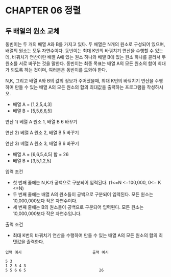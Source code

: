 # CHAPTER 06 정렬
## 두 배열의 원소 교체

동빈이는 두 개의 배열 A와 B를 가지고 있다. 두 배열은 N개의 원소로 구성되어 있으며, 배열의 원소는 모두 자연수이다. 동빈이는 최대 K번의 바꿔치기 연산을 수행할 수 있는데,
바꿔치기 연산이란 배열 A에 있는 원소 하나와 배열 B에 있는 원소 하나를 골라서 두 원소를 서로 바꾸는 것을 말한다. 동빈이는 최종 목표는 배열 A의 모든 원소의 합이 최대
가 되도록 하는 것이며, 여러분은 동빈이를 도와야 한다.

N,K, 그리고 배열 A와 B의 값의 정보가 주어졌을때, 최대 K번의 바꿔치기 연산을 수행하여 만들 수 있는 배열 A의 모든 원소의 합의 최대값을 출력하는 프로그램을 작성하시오.


 - 배열 A = [1,2,5,4,3]
 - 배열 B = [5,5,6,6,5]
 
 연산 1) 베열 A 원소 1, 배열 B 6 바꾸기 
 
 연산 2) 베열 A 원소 2, 배열 B 5 바꾸기 
 
 연산 3) 베열 A 원소 3, 배열 B 6 바꾸기 

 - 배열 A = [6,6,5,4,5] 합 = 26
 - 배열 B = [3,5,1,2,5]


입력 조건
 - 첫 번째 줄에는 N,K가 공백으로 구분되어 입력된다. (1<=N <=100,000, 0<= K <=N)
 - 두 번째 줄에는 배열 A의 원소들이 공백으로 구분되어 입력된다. 모든 원소는 10,000,000보다 작은 자연수이다.
 - 세 번째 줄애는 B의 원소들이 공백으로 구분되어 입력된다. 모든 원소는 10,000,000보다 작은 자연수입니다.
 
출력 조건
 - 최대 K번의 바꿔치기 연산을 수행하여 만들 수 있는 배열 A의 모든 원소의 합의 최댓값을 출력한다.
 
 
 ```
 입력 예시                               출력 예시
 
 5 3
 1 2 5 4 3
 5 5 6 6 5                                26
 ```
 
